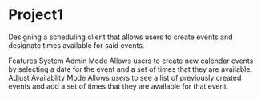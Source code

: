 # Project1
Designing a scheduling client that allows users to create events and designate times available for said events.

Features
  System Admin Mode
    Allows users to create new calendar events by selecting a date for the event and a set of times that they are available.
  Adjust Availablity Mode
    Allows users to see a list of previously created events and add a set of times that they are available for that event.
    
